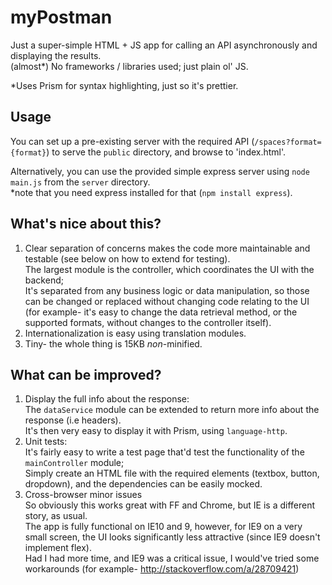 # myPostman
Just a super-simple HTML + JS app for calling an API asynchronously and displaying the results.  
(almost*) No frameworks / libraries used; just plain ol' JS.  

*Uses Prism for syntax highlighting, just so it's prettier. 

## Usage
You can set up a pre-existing server with the required API (`/spaces?format={format}`) to serve the `public` directory, and browse to 'index.html'.  

Alternatively, you can use the provided simple express server using `node main.js` from the `server` directory.  
*note that you need express installed for that (`npm install express`).  

## What's nice about this?
1. Clear separation of concerns makes the code more maintainable and testable (see below on how to extend for testing).  
The largest module is the controller, which coordinates the UI with the backend;  
It's separated from any business logic or data manipulation, so those can be changed or replaced without changing code relating to the UI (for example- it's easy to change the data retrieval method, or the supported formats, without changes to the controller itself).  
2. Internationalization is easy using translation modules.  
3. Tiny- the whole thing is 15KB *non*-minified.  

## What can be improved?
1. Display the full info about the response:  
The `dataService` module can be extended to return more info about the response (i.e headers).  
It's then very easy to display it with Prism, using `language-http`.  
2. Unit tests:  
It's fairly easy to write a test page that'd test the functionality of the `mainController` module;  
Simply create an HTML file with the required elements (textbox, button, dropdown), and the dependencies can be easily mocked.  
3. Cross-browser minor issues  
So obviously this works great with FF and Chrome, but IE is a different story, as usual.  
The app is fully functional on IE10 and 9, however, for IE9 on a very small screen, the UI looks significantly less attractive (since IE9 doesn't implement flex).    
Had I had more time, and IE9 was a critical issue, I would've tried some workarounds (for example- http://stackoverflow.com/a/28709421)

